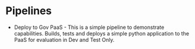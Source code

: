 # Pipelines

* Deploy to Gov PaaS - This is a simple pipeline to demonstrate capabilities.  Builds, tests and deploys a simple python application to the PaaS for evaluation in Dev and Test Only.
